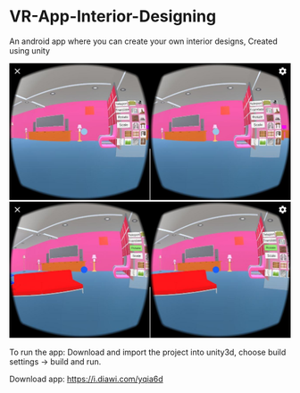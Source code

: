 # VR-App-Interior-Designing

An android app where you can create your own interior designs, Created using unity

![Interior designed house](Menu.jpg)
![Interior designed house](Rotate.jpg)


To run the app: Download and import the project into unity3d, choose build settings -> build and run.

Download app: https://i.diawi.com/yqia6d
